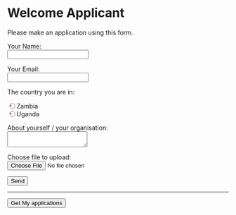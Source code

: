 # Welcome Applicant

Please make an application using this form.

<!-- markdownlint-disable MD033 -->
<style>
  label > input:required::after {
    content: " *";
    color: red;
  }

</style>

<form name="Application" method="POST" data-netlify="true" enctype="multipart/form-data" action="/app-ack">
  <p>
    <label>Your Name:<br/> <input type="text" name="name" required /></label>
  </p>
  <p>
    <label>Your Email:<br/> <input type="email" name="email" required /></label>
  </p>
  <p>The country you are in:</p>
  <div>
  <label><input type="radio" id="zambia" name="country" value="zambia" required>Zambia</label>
  </div>
  <div>
    <label><input type="radio" id="uganda" name="country" value="uganda" required>Uganda</label>
  </div>
  <p>
    <label>About yourself / your organisation:<br/> <textarea name="message" required></textarea></label>
  </p>
  <p>
  <label>Choose file to upload:<br/> <input type="file" name="file"></label></p>
  <p>
    <button type="submit">Send</button>
  </p>
</form>

<hr>

<form id="getapps" action="/.netlify/functions/read-sheet2" method="GET">
  <p><button type="submit">Get My applications</button></p>
</form>

<pre id="rows"></pre>

<script defer>

async function  callFunctionWithAuth(url) {
  const token = netlifyIdentity.currentUser().token.access_token
  const response = await fetch(url, {
      method: 'GET', // *GET, POST, PUT, DELETE, etc.
      headers: {
        'Authorization': `Bearer ${token}`
        // 'Content-Type': 'application/x-www-form-urlencoded',
      },
      //    body: JSON.stringify(data) // body data type must match "Content-Type" header
    });
  return response.json(); // parses JSON response into native JavaScript objects
}

function sendForm(event, where) {
  event.preventDefault()
  const funct = event.target.action
  callFunctionWithAuth(funct).then(({rows}) => {
    const div = document.querySelector(where)
    const text= rows.map((row)=>row.toString()).join('\r\n\r\n')
    div.textContent=text
  })
}

const form = document.querySelector('#getapps')
form.onsubmit = (e) => sendForm(e, '#rows')

window.addEventListener('load', onLoad, {once: true})
function onLoad() {
  const name = netlifyIdentity.currentUser().user_metadata.full_name
  const nameElem = document.querySelector('input[type="text"]')
  nameElem.value = name

  const email = netlifyIdentity.currentUser().email
  const emailElem = document.querySelector('input[type="email"]')
  emailElem.value = email
}

</script>
